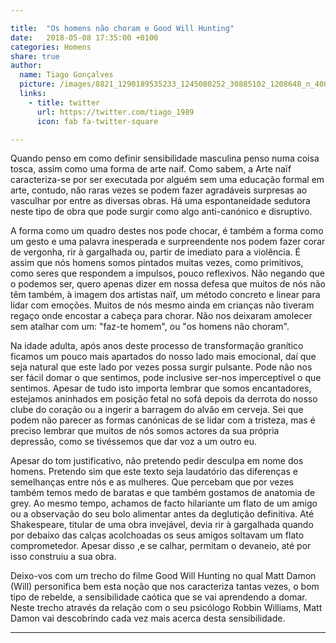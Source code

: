 ```yaml
---

title:  "Os homens não choram e Good Will Hunting"
date:   2018-05-08 17:35:00 +0100
categories: Homens
share: true
author:
  name: Tiago Gonçalves
  picture: /images/8821_1290189535233_1245080252_30885102_1208648_n_400x400.jpg
  links:
    - title: twitter
      url: https://twitter.com/tiago_1989
      icon: fab fa-twitter-square

---
```


Quando penso em como definir sensibilidade masculina penso numa coisa tosca, assim como uma forma de arte naif. Como sabem, a Arte naïf caracteriza-se por ser executada por alguém sem uma educação formal em arte, contudo, não raras vezes se podem fazer agradáveis surpresas ao vasculhar por entre as diversas obras. Há uma espontaneidade sedutora neste tipo de obra que pode surgir como algo anti-canónico e disruptivo.  

A forma como um quadro destes nos pode chocar, é também a forma como um gesto e uma palavra inesperada e surpreendente nos podem fazer corar de vergonha, rir à gargalhada ou, partir de imediato para a violência. É assim que nós homens somos pintados muitas vezes, como primitivos, como seres que respondem a impulsos, pouco reflexivos. Não negando que o podemos ser, quero apenas dizer em nossa defesa que muitos de nós não têm também, à imagem dos artistas naïf, um método concreto e linear para lidar com emoções. Muitos de nós mesmo ainda em crianças não tiveram regaço onde encostar a cabeça para chorar. Não nos deixaram amolecer sem atalhar com um: "faz-te homem", ou "os homens não choram".

Na idade adulta, após anos deste processo de transformação granítico ficamos um pouco mais apartados do nosso lado mais emocional, daí que seja natural que este lado por vezes possa surgir pulsante. Pode não nos ser fácil domar o que sentimos, pode inclusive ser-nos imperceptível o que sentimos. Apesar de tudo isto importa lembrar que somos encantadores, estejamos aninhados em posição fetal no sofá depois da derrota do nosso clube do coração ou a ingerir a barragem do alvão em cerveja. Sei que podem não parecer as formas canónicas de se lidar com a tristeza, mas é preciso lembrar que muitos de nós somos actores da sua própria depressão, como se tivéssemos que dar voz a um outro eu.

Apesar do tom justificativo, não pretendo pedir desculpa em nome dos homens. Pretendo sim que este texto seja laudatório das diferenças e semelhanças entre nós e as mulheres. Que percebam que por vezes também temos medo de baratas e que também gostamos de anatomia de grey. Ao mesmo tempo, achamos de facto hilariante um flato de um amigo ou a observação do seu bolo alimentar antes da deglutição definitiva. Até Shakespeare, titular de uma obra invejável, devia rir à gargalhada quando por debaixo das calças acolchoadas os seus amigos soltavam um flato comprometedor. Apesar disso ,e se calhar, permitam o devaneio, até por isso construiu a sua obra.

Deixo-vos com um trecho do filme Good Will Hunting no qual Matt Damon (Will) personifica bem esta noção que nos caracteriza tantas vezes, o bom tipo de rebelde, a sensibilidade caótica que se vai aprendendo a domar. Neste trecho através da relação com o seu psicólogo Robbin Williams, Matt Damon vai descobrindo cada vez mais acerca desta sensibilidade.


---
